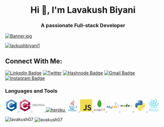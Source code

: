 <h1 align="center">Hi 👋, I'm Lavakush Biyani</h1>
<h3 align="center">A passionate Full-stack Developer</h3>


[![Banner.jpg](https://i.postimg.cc/prRsRfmg/Banner.jpg)](https://twitter.com/lavkushbiyani1/header_photo)
<p align="left"> <a href="https://twitter.com/lavkushbiyani1" target="blank"><img src="https://img.shields.io/twitter/follow/lavkushbiyani1?logo=twitter&style=for-the-badge" alt="lavkushbiyani1" /></a> </p>

## Connect With Me:

[![Linkedin Badge](https://img.shields.io/badge/-LavakushBiyani-blue?style=flat-square&logo=Linkedin&logoColor=white&link=https://www.linkedin.com/in/lavkush-biyani-07/)](https://www.linkedin.com/in/lavkush-biyani-07/)
[![Twitter](https://img.shields.io/badge/-LavakushBiyani-blue?style=flat-square&logo=Twitter&logoColor=white&link=https://twitter.com/lavkushbiyani1)](https://twitter.com/lavkushbiyani1)
[![Hashnode Badge](https://img.shields.io/badge/-@LavakushBiyani-03a57a?style=flat-square&labelColor=000000&logo=Hashnode&link=https://hashnode.com/@Lavakush07)](https://hashnode.com/@Lavakush07)
[![Gmail Badge](https://img.shields.io/badge/-lavkushbiyani@gmail.com-c14438?style=flat-square&logo=Gmail&logoColor=white&link=mailto:lavkushbiyani@gmail.com)](mailto:lavkushbiyani@gmail.com)
[![Instagram Badge](https://img.shields.io/badge/-LavakushBiyani-purple?style=flat-square&logo=instagram&logoColor=white&link=https://www.instagram.com/l_a_v_a.kush.in/)](https://www.instagram.com/l_a_v_a.kush.in/)




<h3 align="left">Languages and Tools</h3>
<p align="left"> <a href="https://www.cprogramming.com/" target="_blank" rel="noreferrer"> <img src="https://raw.githubusercontent.com/devicons/devicon/master/icons/c/c-original.svg" alt="c" width="40" height="40"/> </a> <a href="https://www.w3schools.com/cpp/" target="_blank" rel="noreferrer"> <img src="https://raw.githubusercontent.com/devicons/devicon/master/icons/cplusplus/cplusplus-original.svg" alt="cplusplus" width="40" height="40"/> </a> <a href="https://expressjs.com" target="_blank" rel="noreferrer"> <img src="https://raw.githubusercontent.com/devicons/devicon/master/icons/express/express-original-wordmark.svg" alt="express" width="40" height="40"/> </a> <a href="https://heroku.com" target="_blank" rel="noreferrer"> <img src="https://www.vectorlogo.zone/logos/heroku/heroku-icon.svg" alt="heroku" width="40" height="40"/> </a> <a href="https://www.java.com" target="_blank" rel="noreferrer"> <img src="https://raw.githubusercontent.com/devicons/devicon/master/icons/java/java-original.svg" alt="java" width="40" height="40"/> </a> <a href="https://developer.mozilla.org/en-US/docs/Web/JavaScript" target="_blank" rel="noreferrer"> <img src="https://raw.githubusercontent.com/devicons/devicon/master/icons/javascript/javascript-original.svg" alt="javascript" width="40" height="40"/> </a> <a href="https://www.mongodb.com/" target="_blank" rel="noreferrer"> <img src="https://raw.githubusercontent.com/devicons/devicon/master/icons/mongodb/mongodb-original-wordmark.svg" alt="mongodb" width="40" height="40"/> </a> <a href="https://www.mysql.com/" target="_blank" rel="noreferrer"> <img src="https://raw.githubusercontent.com/devicons/devicon/master/icons/mysql/mysql-original-wordmark.svg" alt="mysql" width="40" height="40"/> </a> <a href="https://nodejs.org" target="_blank" rel="noreferrer"> <img src="https://raw.githubusercontent.com/devicons/devicon/master/icons/nodejs/nodejs-original-wordmark.svg" alt="nodejs" width="40" height="40"/> </a> <a href="https://www.python.org" target="_blank" rel="noreferrer"> <img src="https://raw.githubusercontent.com/devicons/devicon/master/icons/python/python-original.svg" alt="python" width="40" height="40"/> </a> <a href="https://reactjs.org/" target="_blank" rel="noreferrer"> <img src="https://raw.githubusercontent.com/devicons/devicon/master/icons/react/react-original-wordmark.svg" alt="react" width="40" height="40"/> </a> </p>

<p><img align="left" src="https://github-readme-stats.vercel.app/api/top-langs?username=lavakush07&show_icons=true&locale=en&layout=compact" alt="lavakush07" /></p>

<p>&nbsp;<img align="center" src="https://github-readme-stats.vercel.app/api?username=lavakush07&show_icons=true&locale=en" alt="lavakush07" /></p>
